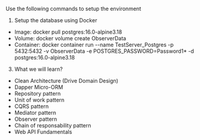 Use the following commands to setup the environment

1. Setup the database using Docker

- Image: docker pull postgres:16.0-alpine3.18
- Volume: docker volume create ObserverData
- Container: docker container run --name TestServer_Postgres -p 5432:5432 -v ObserverData -e POSTGRES_PASSWORD=Password1* -d postgres:16.0-alpine3.18

3. What we will learn?

- Clean Architecture (Drive Domain Design)
- Dapper Micro-ORM
- Repository pattern
- Unit of work pattern
- CQRS pattern
- Mediator pattern
- Observer pattern
- Chain of responsability pattern
- Web API Fundamentals

